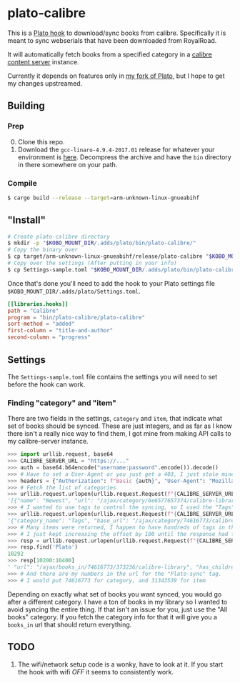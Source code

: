 # plato-calibre

This is a [Plato hook](https://github.com/baskerville/plato/blob/master/doc/HOOKS.md) to download/sync books from calibre. Specifically it is meant to sync webserials that have been downloaded from RoyalRoad.

It will automatically fetch books from a specified category in a [calibre content server](https://manual.calibre-ebook.com/server.html) instance.

Currently it depends on features only in [my fork of Plato](https://github.com/buckley-w-david/plato/tree/update-document-event), but I hope to get my changes upstreamed.

## Building

### Prep
0. Clone this repo.
1. Download the `gcc-linaro-4.9.4-2017.01` release for whatever your environment is [here](https://releases.linaro.org/components/toolchain/binaries/4.9-2017.01/arm-linux-gnueabihf/). Decompress the archive and have the `bin` directory in there somewhere on your path.

### Compile

```bash
$ cargo build --release --target=arm-unknown-linux-gnueabihf
```

## "Install"

```bash
# Create plato-calibre directory
$ mkdir -p "$KOBO_MOUNT_DIR/.adds/plato/bin/plato-calibre/"
# Copy the binary over
$ cp target/arm-unknown-linux-gnueabihf/release/plato-calibre "$KOBO_MOUNT_DIR/.adds/plato/bin/plato-calibre/"
# Copy over the settings (After putting in your info)
$ cp Settings-sample.toml "$KOBO_MOUNT_DIR/.adds/plato/bin/plato-calibre/Settings.toml"
```

Once that's done you'll need to add the hook to your Plato settings file `$KOBO_MOUNT_DIR/.adds/plato/Settings.toml`.
```toml
[[libraries.hooks]]
path = "Calibre"
program = "bin/plato-calibre/plato-calibre"
sort-method = "added"
first-column = "title-and-author"
second-column = "progress"
```

## Settings

The `Settings-sample.toml` file contains the settings you will need to set before the hook can work.

### Finding "category" and "item"

There are two fields in the settings, `category` and `item`, that indicate what set of books should be synced. These are just integers, and as far as I know there isn't a really nice way to find them, I got mine from making API calls to my calibre-server instance.

```python
>>> import urllib.request, base64
>>> CALIBRE_SERVER_URL = "https://..."
>>> auth = base64.b64encode("username:password".encode()).decode()
>>> # Have to set a User-Agent or you just get a 403, I just stole mine from my browser
>>> headers = {"Authorization": f"Basic {auth}", "User-Agent": "Mozilla/5.0 (X11; Linux x86_64; rv:94.0) Gecko/20100101 Firefox/94.0"}
>>> # Fetch the list of categories
>>> urllib.request.urlopen(urllib.request.Request(f"{CALIBRE_SERVER_URL}/ajax/categories/", headers=headers)).read().decode()
'[{"name": "Newest", "url": "/ajax/category/6e6577657374/calibre-library", "icon": "/icon/forward.png", "is_category": false}, {"name": "All books", "url": "/ajax/category/616c6c626f6f6b73/calibre-library", "icon": "/icon/book.png", "is_category": false}, {"url": "/ajax/category/617574686f7273/calibre-library", "name": "Authors", "icon": "/icon/user_profile.png", "is_category": true}, {"url": "/ajax/category/2367656e7265/calibre-library", "name": "Genre", "icon": "/icon/column.png", "is_category": true}, {"url": "/ajax/category/6c616e677561676573/calibre-library", "name": "Languages", "icon": "/icon/languages.png", "is_category": true}, {"url": "/ajax/category/7075626c6973686572/calibre-library", "name": "Publisher", "icon": "/icon/publisher.png", "is_category": true}, {"url": "/ajax/category/726174696e67/calibre-library", "name": "Rating", "icon": "/icon/rating.png", "is_category": true}, {"url": "/ajax/category/736572696573/calibre-library", "name": "Series", "icon": "/icon/series.png", "is_category": true}, {"url": "/ajax/category/74616773/calibre-library", "name": "Tags", "icon": "/icon/tags.png", "is_category": true}]'
>>> # I wanted to use tags to control the syncing, so I used the "Tags" dict in the response
>>> urllib.request.urlopen(urllib.request.Request(f"{CALIBRE_SERVER_URL}/ajax/category/74616773/calibre-library", headers=headers)).read().decode()
'{"category_name": "Tags", "base_url": "/ajax/category/74616773/calibre-library", "total_num": 919, "offset": 0, "num": 100, "sort": "name", "sort_order": "asc", "subcategories": [], "items": [...]}'
>>> # Many items were returned, I happen to have hundreds of tags in the library. The one I wanted wasn't in the first 100 items (the default number to return)
>>> # I just kept increasing the offset by 100 until the response had the tag I was looking for, there was probably a faster way but I'm lazy
>>> resp = urllib.request.urlopen(urllib.request.Request(f"{CALIBRE_SERVER_URL}/ajax/category/74616773/calibre-library?offset=600", headers=headers)).read().decode()
>>> resp.find('Plato')
10292
>>> resp[10200:10400]
' "url": "/ajax/books_in/74616773/373236/calibre-library", "has_children": false}, {"name": "Plato-sync", "average_rating": 0.0, "count": 1, "url": "/ajax/books_in/74616773/31343539/calibre-library", "'
>>> # And there are my numbers in the url for the "Plato-sync" tag.
>>> # I would put 74616773 for category, and 31343539 for item
```

Depending on exactly what set of books you want synced, you would go after a different category. I have a ton of books in my library so I wanted to avoid syncing the entire thing. If that isn't an issue for you, just use the "All books" category. If you fetch the category info for that it will give you a `books_in` url that should return everything.

## TODO

1. The wifi/network setup code is a wonky, have to look at it. If you start the hook with wifi *OFF* it seems to consistently work.
